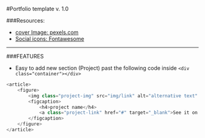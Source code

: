 #Portfolio template
v. 1.0

###Resources:
- [cover Image: pexels.com](https://www.pexels.com/photo/codes-coding-computer-programming-270366/)
- [Social icons: Fontawesome](https://fontawesome.com/)

<hr  />

###FEATURES

- Easy to add new section (Project)
        past the following code inside `<div class="container"></div>`
        
```javascript
<article>
    <figure>
        <img class="project-img" src="img/link" alt="alternative text" title="project title"  />
        <figcaption>
            <h4>project name</h4>
            <a class="project-link" href="#" target="_blank">See it on ....</a>
        </figcaption>
    </figure>
</article>
```
